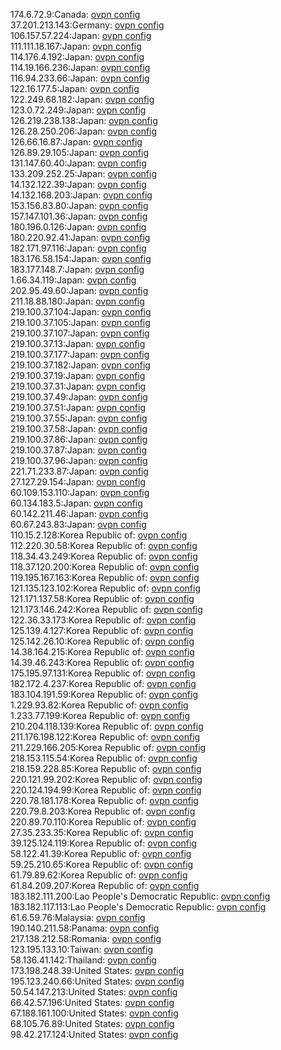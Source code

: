 174.6.72.9:Canada: [ovpn config](vpn/174_6_72_9.ovpn)  
37.201.213.143:Germany: [ovpn config](vpn/37_201_213_143.ovpn)  
106.157.57.224:Japan: [ovpn config](vpn/106_157_57_224.ovpn)  
111.111.18.167:Japan: [ovpn config](vpn/111_111_18_167.ovpn)  
114.176.4.192:Japan: [ovpn config](vpn/114_176_4_192.ovpn)  
114.19.166.236:Japan: [ovpn config](vpn/114_19_166_236.ovpn)  
116.94.233.66:Japan: [ovpn config](vpn/116_94_233_66.ovpn)  
122.16.177.5:Japan: [ovpn config](vpn/122_16_177_5.ovpn)  
122.249.68.182:Japan: [ovpn config](vpn/122_249_68_182.ovpn)  
123.0.72.249:Japan: [ovpn config](vpn/123_0_72_249.ovpn)  
126.219.238.138:Japan: [ovpn config](vpn/126_219_238_138.ovpn)  
126.28.250.206:Japan: [ovpn config](vpn/126_28_250_206.ovpn)  
126.66.16.87:Japan: [ovpn config](vpn/126_66_16_87.ovpn)  
126.89.29.105:Japan: [ovpn config](vpn/126_89_29_105.ovpn)  
131.147.60.40:Japan: [ovpn config](vpn/131_147_60_40.ovpn)  
133.209.252.25:Japan: [ovpn config](vpn/133_209_252_25.ovpn)  
14.132.122.39:Japan: [ovpn config](vpn/14_132_122_39.ovpn)  
14.132.168.203:Japan: [ovpn config](vpn/14_132_168_203.ovpn)  
153.156.83.80:Japan: [ovpn config](vpn/153_156_83_80.ovpn)  
157.147.101.36:Japan: [ovpn config](vpn/157_147_101_36.ovpn)  
180.196.0.126:Japan: [ovpn config](vpn/180_196_0_126.ovpn)  
180.220.92.41:Japan: [ovpn config](vpn/180_220_92_41.ovpn)  
182.171.97.116:Japan: [ovpn config](vpn/182_171_97_116.ovpn)  
183.176.58.154:Japan: [ovpn config](vpn/183_176_58_154.ovpn)  
183.177.148.7:Japan: [ovpn config](vpn/183_177_148_7.ovpn)  
1.66.34.119:Japan: [ovpn config](vpn/1_66_34_119.ovpn)  
202.95.49.60:Japan: [ovpn config](vpn/202_95_49_60.ovpn)  
211.18.88.180:Japan: [ovpn config](vpn/211_18_88_180.ovpn)  
219.100.37.104:Japan: [ovpn config](vpn/219_100_37_104.ovpn)  
219.100.37.105:Japan: [ovpn config](vpn/219_100_37_105.ovpn)  
219.100.37.107:Japan: [ovpn config](vpn/219_100_37_107.ovpn)  
219.100.37.13:Japan: [ovpn config](vpn/219_100_37_13.ovpn)  
219.100.37.177:Japan: [ovpn config](vpn/219_100_37_177.ovpn)  
219.100.37.182:Japan: [ovpn config](vpn/219_100_37_182.ovpn)  
219.100.37.19:Japan: [ovpn config](vpn/219_100_37_19.ovpn)  
219.100.37.31:Japan: [ovpn config](vpn/219_100_37_31.ovpn)  
219.100.37.49:Japan: [ovpn config](vpn/219_100_37_49.ovpn)  
219.100.37.51:Japan: [ovpn config](vpn/219_100_37_51.ovpn)  
219.100.37.55:Japan: [ovpn config](vpn/219_100_37_55.ovpn)  
219.100.37.58:Japan: [ovpn config](vpn/219_100_37_58.ovpn)  
219.100.37.86:Japan: [ovpn config](vpn/219_100_37_86.ovpn)  
219.100.37.87:Japan: [ovpn config](vpn/219_100_37_87.ovpn)  
219.100.37.96:Japan: [ovpn config](vpn/219_100_37_96.ovpn)  
221.71.233.87:Japan: [ovpn config](vpn/221_71_233_87.ovpn)  
27.127.29.154:Japan: [ovpn config](vpn/27_127_29_154.ovpn)  
60.109.153.110:Japan: [ovpn config](vpn/60_109_153_110.ovpn)  
60.134.183.5:Japan: [ovpn config](vpn/60_134_183_5.ovpn)  
60.142.211.46:Japan: [ovpn config](vpn/60_142_211_46.ovpn)  
60.67.243.83:Japan: [ovpn config](vpn/60_67_243_83.ovpn)  
110.15.2.128:Korea Republic of: [ovpn config](vpn/110_15_2_128.ovpn)  
112.220.30.58:Korea Republic of: [ovpn config](vpn/112_220_30_58.ovpn)  
118.34.43.249:Korea Republic of: [ovpn config](vpn/118_34_43_249.ovpn)  
118.37.120.200:Korea Republic of: [ovpn config](vpn/118_37_120_200.ovpn)  
119.195.167.163:Korea Republic of: [ovpn config](vpn/119_195_167_163.ovpn)  
121.135.123.102:Korea Republic of: [ovpn config](vpn/121_135_123_102.ovpn)  
121.171.137.58:Korea Republic of: [ovpn config](vpn/121_171_137_58.ovpn)  
121.173.146.242:Korea Republic of: [ovpn config](vpn/121_173_146_242.ovpn)  
122.36.33.173:Korea Republic of: [ovpn config](vpn/122_36_33_173.ovpn)  
125.139.4.127:Korea Republic of: [ovpn config](vpn/125_139_4_127.ovpn)  
125.142.26.10:Korea Republic of: [ovpn config](vpn/125_142_26_10.ovpn)  
14.38.164.215:Korea Republic of: [ovpn config](vpn/14_38_164_215.ovpn)  
14.39.46.243:Korea Republic of: [ovpn config](vpn/14_39_46_243.ovpn)  
175.195.97.131:Korea Republic of: [ovpn config](vpn/175_195_97_131.ovpn)  
182.172.4.237:Korea Republic of: [ovpn config](vpn/182_172_4_237.ovpn)  
183.104.191.59:Korea Republic of: [ovpn config](vpn/183_104_191_59.ovpn)  
1.229.93.82:Korea Republic of: [ovpn config](vpn/1_229_93_82.ovpn)  
1.233.77.199:Korea Republic of: [ovpn config](vpn/1_233_77_199.ovpn)  
210.204.118.139:Korea Republic of: [ovpn config](vpn/210_204_118_139.ovpn)  
211.176.198.122:Korea Republic of: [ovpn config](vpn/211_176_198_122.ovpn)  
211.229.166.205:Korea Republic of: [ovpn config](vpn/211_229_166_205.ovpn)  
218.153.115.54:Korea Republic of: [ovpn config](vpn/218_153_115_54.ovpn)  
218.159.228.85:Korea Republic of: [ovpn config](vpn/218_159_228_85.ovpn)  
220.121.99.202:Korea Republic of: [ovpn config](vpn/220_121_99_202.ovpn)  
220.124.194.99:Korea Republic of: [ovpn config](vpn/220_124_194_99.ovpn)  
220.78.181.178:Korea Republic of: [ovpn config](vpn/220_78_181_178.ovpn)  
220.79.8.203:Korea Republic of: [ovpn config](vpn/220_79_8_203.ovpn)  
220.89.70.110:Korea Republic of: [ovpn config](vpn/220_89_70_110.ovpn)  
27.35.233.35:Korea Republic of: [ovpn config](vpn/27_35_233_35.ovpn)  
39.125.124.119:Korea Republic of: [ovpn config](vpn/39_125_124_119.ovpn)  
58.122.41.39:Korea Republic of: [ovpn config](vpn/58_122_41_39.ovpn)  
59.25.210.65:Korea Republic of: [ovpn config](vpn/59_25_210_65.ovpn)  
61.79.89.62:Korea Republic of: [ovpn config](vpn/61_79_89_62.ovpn)  
61.84.209.207:Korea Republic of: [ovpn config](vpn/61_84_209_207.ovpn)  
183.182.111.200:Lao People's Democratic Republic: [ovpn config](vpn/183_182_111_200.ovpn)  
183.182.117.113:Lao People's Democratic Republic: [ovpn config](vpn/183_182_117_113.ovpn)  
61.6.59.76:Malaysia: [ovpn config](vpn/61_6_59_76.ovpn)  
190.140.211.58:Panama: [ovpn config](vpn/190_140_211_58.ovpn)  
217.138.212.58:Romania: [ovpn config](vpn/217_138_212_58.ovpn)  
123.195.133.10:Taiwan: [ovpn config](vpn/123_195_133_10.ovpn)  
58.136.41.142:Thailand: [ovpn config](vpn/58_136_41_142.ovpn)  
173.198.248.39:United States: [ovpn config](vpn/173_198_248_39.ovpn)  
195.123.240.66:United States: [ovpn config](vpn/195_123_240_66.ovpn)  
50.54.147.213:United States: [ovpn config](vpn/50_54_147_213.ovpn)  
66.42.57.196:United States: [ovpn config](vpn/66_42_57_196.ovpn)  
67.188.161.100:United States: [ovpn config](vpn/67_188_161_100.ovpn)  
68.105.76.89:United States: [ovpn config](vpn/68_105_76_89.ovpn)  
98.42.217.124:United States: [ovpn config](vpn/98_42_217_124.ovpn)  
